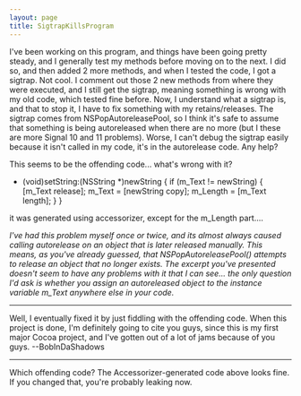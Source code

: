 ```yaml
---
layout: page
title: SigtrapKillsProgram
---
```


I've been working on this program, and things have been going pretty steady, and I generally test my methods before moving on to the next. I did so, and then added 2 more methods, and when I tested the code, I got a sigtrap. Not cool. I comment out those 2 new methods from where they were executed, and I still get the sigtrap, meaning something is wrong with my old code, which tested fine before. Now, I understand what a sigtrap is, and that to stop it, I have to fix something with my retains/releases. The sigtrap comes from NSPopAutoreleasePool, so I think it's safe to assume that something is being autoreleased when there are no more (but I these are more Signal 10 and 11 problems). Worse, I can't debug the sigtrap easily because it isn't called in my code, it's in the autorelease code. Any help?

This seems to be the offending code... what's wrong with it?
    
- (void)setString:(NSString *)newString
{
	if (m_Text != newString) {
        [m_Text release];
        m_Text = [newString copy];
	m_Length = [m_Text length];
    }
}

it was generated using accessorizer, except for the m_Length part....

*I've had this problem myself once or twice, and its almost always caused calling     autorelease on an object that is later released manually. This means, as you've already guessed, that     NSPopAutoreleasePool() attempts to release an object that no longer exists.
The excerpt you've presented doesn't seem to have any problems with it that I can see... the only question I'd ask is whether you assign an autoreleased object to the instance variable     m_Text anywhere else in your code.*

----

Well, I eventually fixed it by just fiddling with the offending code. When this project is done, I'm definitely going to cite you guys, since this is my first major Cocoa project, and I've gotten out of a lot of jams because of you guys. --BobInDaShadows

----

Which offending code? The Accessorizer-generated code above looks fine. If you changed that, you're probably leaking now.


